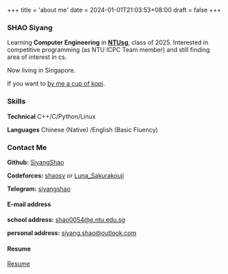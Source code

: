 +++
title = 'about me'
date = 2024-01-01T21:03:53+08:00
draft = false
+++

### SHAO Siyang

Learning **Computer Engineering** in [**NTUsg**](https://www.ntu.edu.sg/), class of 2025. Interested in competitive programming (as NTU ICPC Team member) and still finding area of interest in cs.

Now living in Singapore.

If you want to [by me a cup of kopi](https://www.buymeacoffee.com/shaosy).

### Skills

**Technical** C++/C/Python/Linux

**Languages** Chinese (Native) /English (Basic Fluency)

### Contact Me

**Github:** [SiyangShao](https://github.com/SiyangShao)

**Codeforces:**    [shaosy](https://codeforces.com/profile/shaosy) or [Luna_Sakurakouji](https://codeforces.com/profile/Luna_Sakurakouji)

**Telegram:** [siyangshao](https://t.me/siyangshao)

#### E-mail address

**school address:** shao0054@e.ntu.edu.sg   

**personal address:** siyang.shao@outlook.com

#### Resume

[Resume](https://siyangshao.github.io/resume/main.pdf)